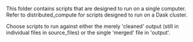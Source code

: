 This folder contains scripts that are designed to run on a single computer. Refer to distributed_compute for scripts designed to run on a Dask cluster.

Choose scripts to run against either the merely 'cleaned' output (still in individual files in source_files) or the single 'merged' file in 'output'. 